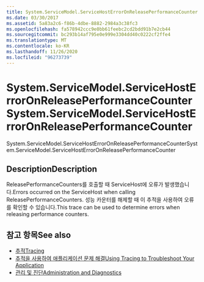 ```yaml
---
title: System.ServiceModel.ServiceHostErrorOnReleasePerformanceCounter
ms.date: 03/30/2017
ms.assetid: 5a83a2c6-f86b-4dbe-8882-2984a3c38fc3
ms.openlocfilehash: fa578942ccc9e0bb61feebc2cd2bdd91b7e2cb44
ms.sourcegitcommit: bc293b14af795e0e999e3304dd40c0222cf2ffe4
ms.translationtype: MT
ms.contentlocale: ko-KR
ms.lasthandoff: 11/26/2020
ms.locfileid: "96273739"
---
```

# <a name="systemservicemodelservicehosterroronreleaseperformancecounter"></a><span data-ttu-id="b9bca-102">System.ServiceModel.ServiceHostErrorOnReleasePerformanceCounter</span><span class="sxs-lookup"><span data-stu-id="b9bca-102">System.ServiceModel.ServiceHostErrorOnReleasePerformanceCounter</span></span>

<span data-ttu-id="b9bca-103">System.ServiceModel.ServiceHostErrorOnReleasePerformanceCounter</span><span class="sxs-lookup"><span data-stu-id="b9bca-103">System.ServiceModel.ServiceHostErrorOnReleasePerformanceCounter</span></span>  
  
## <a name="description"></a><span data-ttu-id="b9bca-104">Description</span><span class="sxs-lookup"><span data-stu-id="b9bca-104">Description</span></span>  

 <span data-ttu-id="b9bca-105">ReleasePerformanceCounters를 호출할 때 ServiceHost에 오류가 발생했습니다.</span><span class="sxs-lookup"><span data-stu-id="b9bca-105">Errors occurred on the ServiceHost when calling ReleasePerformanceCounters.</span></span> <span data-ttu-id="b9bca-106">성능 카운터를 해제할 때 이 추적을 사용하여 오류를 확인할 수 있습니다.</span><span class="sxs-lookup"><span data-stu-id="b9bca-106">This trace can be used to determine errors when releasing performance counters.</span></span>  
  
## <a name="see-also"></a><span data-ttu-id="b9bca-107">참고 항목</span><span class="sxs-lookup"><span data-stu-id="b9bca-107">See also</span></span>

- [<span data-ttu-id="b9bca-108">추적</span><span class="sxs-lookup"><span data-stu-id="b9bca-108">Tracing</span></span>](index.md)
- [<span data-ttu-id="b9bca-109">추적을 사용하여 애플리케이션 문제 해결</span><span class="sxs-lookup"><span data-stu-id="b9bca-109">Using Tracing to Troubleshoot Your Application</span></span>](using-tracing-to-troubleshoot-your-application.md)
- [<span data-ttu-id="b9bca-110">관리 및 진단</span><span class="sxs-lookup"><span data-stu-id="b9bca-110">Administration and Diagnostics</span></span>](../index.md)
